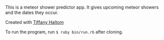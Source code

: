 This is a meteor shower predictor app. It gives upcoming meteor showers and the dates they occur.

Created with <a href="https://github.com/tiffanyhaltom">Tiffany Haltom</a>

To run the program, run ```$ ruby bin/run.rb``` after cloning.
